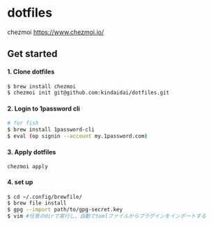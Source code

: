 # dotfiles

chezmoi https://www.chezmoi.io/

## Get started

#### 1. Clone dotfiles

```sh
$ brew install chezmoi
$ chezmoi init git@github.com:kindaidai/dotfiles.git
```

#### 2. Login to 1password cli

```sh
# for fish
$ brew install 1password-cli
$ eval (op signin --account my.1password.com)
```

#### 3. Apply dotfiles

```
chezmoi apply
```

#### 4. set up

```sh
$ cd ~/.config/brewfile/
$ brew file install
$ gpg --import path/to/gpg-secret.key
$ vim #任意のdirで実行し、自動でtomlファイルからプラグインをインポートする
```
